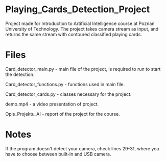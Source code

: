 # Playing_Cards_Detection_Project
Project made for Introduction to Artificial Intelligence course at Poznan University of Technology. The project takes camera stream as input, and returns the same stream with contoured classified playing cards.
# Files
Card_detector_main.py - main file of the project, is required to run to start the detection.

Card_detector_functions.py - functions used in main file.

Card_detector_cards.py - classes necessary for the project.

demo.mp4 - a video presentation of project.

Opis_Projektu_AI - report of the project for the course.
# Notes
If the program doesn't detect your camera, check lines 29-31, where you have to choose between built-in and USB camera.
